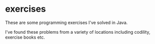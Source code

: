 exercises
=========

These are some programming exercises I've solved in Java.

I've found these problems from a variety of locations including codility, exercise books etc.
